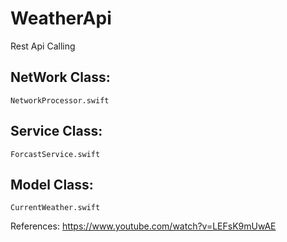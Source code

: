 # WeatherApi
Rest Api Calling

NetWork Class:
--------------
`NetworkProcessor.swift`

Service Class:
--------------
`ForcastService.swift`

Model Class:
------------
`CurrentWeather.swift`


References:
https://www.youtube.com/watch?v=LEFsK9mUwAE
